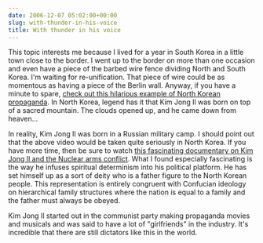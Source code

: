 ```yaml
---
date: 2006-12-07 05:02:00+00:00
slug: with-thunder-in-his-voice
title: With thunder in his voice
---
```


This topic interests me because I lived for a year in South Korea in a little town close to the border. I went up to the border on more than one occasion and even have a piece of the barbed wire fence dividing North and South Korea. I'm waiting for re-unification. That piece of wire could be as momentous as having a piece of the Berlin wall. Anyway, if you have a minute to spare, [check out this hilarious example of North Korean propaganda](http://video.google.ca/videoplay?docid=3813036076281028527&q=kim+jong+il). In North Korea, legend has it that Kim Jong Il was born on top of a sacred mountain. The clouds opened up, and he came down from heaven...

 

In reality, Kim Jong Il was born in a Russian military camp. I should point out that the above video would be taken quite seriously in North Korea. If you have more time, then be sure to watch [this fascinating documentary on Kim Jong Il and the Nuclear arms conflict](http://video.google.ca/videoplay?docid=3787046457101273554&q=north+korea). What I found especially fascinating is the way he infuses spiritual determinism into his political platform. He has set himself up as a sort of deity who is a father figure to the North Korean people. This representation is entirely congruent with Confucian ideology on hierarchical family structures where the nation is equal to a family and the father must always be obeyed.

 

Kim Jong Il started out in the communist party making propaganda movies and musicals and was said to have a lot of "girlfriends" in the industry. It's incredible that there are still dictators like this in the world.
